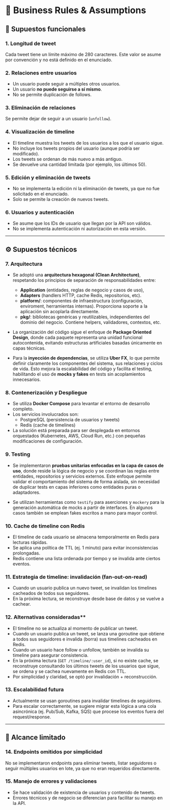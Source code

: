 # 📄 Business Rules & Assumptions

## 🧠 Supuestos funcionales

### 1. **Longitud de tweet**

Cada tweet tiene un límite máximo de 280 caracteres. Este valor se asume por convención y no está definido en el enunciado.

### 2. **Relaciones entre usuarios**

- Un usuario puede seguir a múltiples otros usuarios.
- Un usuario **no puede seguirse a sí mismo**.
- No se permite duplicación de follows.

### 3. **Eliminación de relaciones**

Se permite dejar de seguir a un usuario (`unfollow`).

### 4. **Visualización de timeline**

- El timeline muestra los tweets de los usuarios a los que el usuario sigue.
- No incluye los tweets propios del usuario (aunque podría ser modificado).
- Los tweets se ordenan de más nuevo a más antiguo.
- Se devuelve una cantidad limitada (por ejemplo, los últimos 50).

### 5. **Edición y eliminación de tweets**

- No se implementa la edición ni la eliminación de tweets, ya que no fue solicitado en el enunciado.
- Solo se permite la creación de nuevos tweets.

### 6. **Usuarios y autenticación**

- Se asume que los IDs de usuario que llegan por la API son válidos.
- No se implementa autenticación ni autorización en esta versión.

---

## ⚙️ Supuestos técnicos

### 7. Arquitectura

- Se adoptó una **arquitectura hexagonal (Clean Architecture)**, respetando los principios de separación de responsabilidades entre:

  - **Application** (entidades, reglas de negocio y casos de uso),
  - **Adapters** (handlers HTTP, cache Redis, repositorios, etc).
  - **platform/**: componentes de infraestructura (configuración, enviroment, herramientas internas). Proporciona soporte a la aplicación sin acoplarla directamente.
  - **pkg/**: bibliotecas genéricas y reutilizables, independientes del dominio del negocio. Contiene helpers, validadores, contextos, etc.

- La organización del código sigue el enfoque de **Package Oriented Design**, donde cada paquete representa una unidad funcional autocontenida, evitando estructuras artificiales basadas únicamente en capas técnicas.

- Para la **inyección de dependencias**, se utiliza **Uber FX**, lo que permite definir claramente los componentes del sistema, sus relaciones y ciclos de vida. Esto mejora la escalabilidad del código y facilita el testing, habilitando el uso de **mocks y fakes** en tests sin acoplamientos innecesarios.

### 8. Contenerización y Despliegue

- Se utiliza **Docker Compose** para levantar el entorno de desarrollo completo.
- Los servicios involucrados son:
  - PostgreSQL (persistencia de usuarios y tweets)
  - Redis (cache de timelines)
- La solución está preparada para ser desplegada en entornos orquestados (Kubernetes, AWS, Cloud Run, etc.) con pequeñas modificaciones de configuración.

### 9. Testing

- Se implementaron **pruebas unitarias enfocadas en la capa de casos de uso**, donde reside la lógica de negocio y se coordinan las reglas entre entidades, repositorios y servicios externos. Este enfoque permite validar el comportamiento del sistema de forma aislada, sin necesidad de duplicar tests en capas inferiores como entidades puras o adaptadores.

- Se utilizan herramientas como `testify` para aserciones y `mockery` para la generación automática de mocks a partir de interfaces. En algunos casos también se emplean fakes escritos a mano para mayor control.

### 10. Cache de timeline con Redis

- El timeline de cada usuario se almacena temporalmente en Redis para lecturas rápidas.
- Se aplica una política de TTL (ej. 1 minuto) para evitar inconsistencias prolongadas.
- Redis contiene una lista ordenada por tiempo y se invalida ante ciertos eventos.

### 11. Estrategia de timeline: invalidación (fan-out-on-read)

- Cuando un usuario publica un nuevo tweet, se invalidan los timelines cacheados de todos sus seguidores.
- En la próxima lectura, se reconstruye desde base de datos y se vuelve a cachear.

### 12. Alternativas consideradas\*\*

- El timeline no se actualiza al momento de publicar un tweet.
- Cuando un usuario publica un tweet, se lanza una goroutine que obtiene a todos sus seguidores e invalida (borra) sus timelines cacheados en Redis.
- Cuando un usuario hace follow o unfollow, también se invalida su timeline para asegurar consistencia.
- En la próxima lectura (`GET /timeline/:user_id`), si no existe cache, se reconstruye consultando los últimos tweets de los usuarios que sigue, se ordena y se cachea nuevamente en Redis con TTL.
- Por simplicidad y claridad, se optó por invalidación + reconstrucción.

### 13. Escalabilidad futura

- Actualmente se usan goroutines para invalidar timelines de seguidores.
- Para escalar correctamente, se sugiere migrar esta lógica a una cola asincrónica (ej. Pub/Sub, Kafka, SQS) que procese los eventos fuera del request/response.

---

## 🚫 Alcance limitado

### 14. Endpoints omitidos por simplicidad

No se implementaron endpoints para eliminar tweets, listar seguidores o seguir múltiples usuarios en lote, ya que no eran requeridos directamente.

### 15. Manejo de errores y validaciones

- Se hace validación de existencia de usuarios y contenido de tweets.
- Errores técnicos y de negocio se diferencian para facilitar su manejo en la API.
